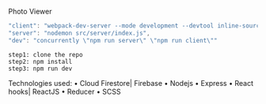 Photo Viewer

```javascript
"client": "webpack-dev-server --mode development --devtool inline-source-map --hot",
"server": "nodemon src/server/index.js",
"dev": "concurrently \"npm run server\" \"npm run client\""
```



```Instruction to run the code
step1: clone the repo
step2: npm install
step3: npm run dev
```

Technologies used:
•	Cloud Firestore| Firebase
•	Nodejs
•	Express
•	React hooks| ReactJS
•	Reducer
•	SCSS
